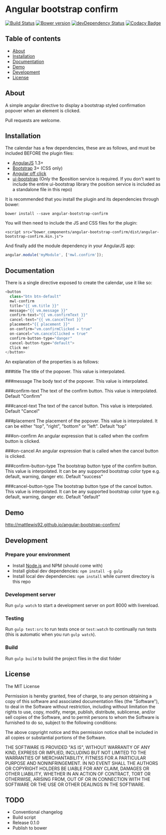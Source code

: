 # Angular bootstrap confirm
[![Build Status](https://travis-ci.org/mattlewis92/angular-bootstrap-confirm.svg?branch=master)](https://travis-ci.org/mattlewis92/angular-bootstrap-confirm)
[![Bower version](https://badge.fury.io/bo/angular-bootstrap-confirm.svg)](http://badge.fury.io/bo/angular-bootstrap-confirm)
[![devDependency Status](https://david-dm.org/mattlewis92/angular-bootstrap-confirm/dev-status.svg)](https://david-dm.org/mattlewis92/angular-bootstrap-confirm#info=devDependencies)
[![Codacy Badge](https://www.codacy.com/project/badge/f00fe7fdcfa04a38a31750bec12e142d)](https://www.codacy.com/app/matt-lewis-private/angular-bootstrap-confirm)

## Table of contents

- [About](#about)
- [Installation](#installation)
- [Documentation](#documentation)
- [Demo](#demo)
- [Development](#development)
- [License](#licence)

## About

A simple angular directive to display a bootstrap styled confirmation popover when an element is clicked.

Pull requests are welcome.

## Installation

The calendar has a few dependencies, these are as follows, and must be included BEFORE the plugin files:

* [AngularJS](https://angularjs.org/) 1.3+
* [Bootstrap](http://getbootstrap.com/) 3+ (CSS only)
* [Angular off click](https://github.com/TheSharpieOne/angular-off-click)
* [ui-bootstrap](http://angular-ui.github.io/bootstrap/) (Only the $position service is required. If you don't want to include the entire ui-bootstrap library the position service is included as a standalone file in this repo)

It is recommended that you install the plugin and its dependencies through bower:

```
bower install --save angular-bootstrap-confirm
```

You will then need to include the JS and CSS files for the plugin:

```
<script src="bower_components/angular-bootstrap-confirm/dist/angular-bootstrap-confirm.min.js">
```

And finally add the module dependency in your AngularJS app:

```javascript
angular.module('myModule', ['mwl.confirm']);
```

## Documentation

There is a single directive exposed to create the calendar, use it like so:
```javascript
<button
  class="btn btn-default"
  mwl-confirm
  title="{{ vm.title }}"
  message="{{ vm.message }}"
  confirm-text="{{ vm.confirmText }}"
  cancel-text="{{ vm.cancelText }}"
  placement="{{ placement }}"
  on-confirm="vm.confirmClicked = true"
  on-cancel="vm.cancelClicked = true"
  confirm-button-type="danger"
  cancel-button-type="default">
  Click me!
</button>
```

An explanation of the properties is as follows:

###title
The title of the popover. This value is interpolated.

###message
The body text of the popover. This value is interpolated.

###confirm-text
The text of the confirm button. This value is interpolated. Default "Confirm"

###cancel-text
The text of the cancel button. This value is interpolated. Default "Cancel"

###placement
The placement of the popover. This value is interpolated. It can be either "top", "right", "bottom" or "left". Default "top"

###on-confirm
An angular expression that is called when the confirm button is clicked.

###on-cancel
An angular expression that is called when the cancel button is clicked.

###confirm-button-type
The bootstrap button type of the confirm button. This value is interpolated. It can be any supported bootstrap color type e.g. default, warning, danger etc. Default "success"

###cancel-button-type
The bootstrap button type of the cancel button. This value is interpolated. It can be any supported bootstrap color type e.g. default, warning, danger etc. Default "default"

## Demo

http://mattlewis92.github.io/angular-bootstrap-confirm/

## Development

### Prepare your environment
* Install [Node.js](http://nodejs.org/) and NPM (should come with)
* Install global dev dependencies: `npm install -g gulp`
* Install local dev dependencies: `npm install` while current directory is this repo

### Development server
Run `gulp watch` to start a development server on port 8000 with livereload. 

### Testing
Run `gulp test:src` to run tests once or `test:watch` to continually run tests (this is automatic when you run `gulp watch`). 

### Build
Run `gulp build` to build the project files in the dist folder

## License

The MIT License

Permission is hereby granted, free of charge, to any person obtaining a copy
of this software and associated documentation files (the "Software"), to deal
in the Software without restriction, including without limitation the rights
to use, copy, modify, merge, publish, distribute, sublicense, and/or sell
copies of the Software, and to permit persons to whom the Software is
furnished to do so, subject to the following conditions:

The above copyright notice and this permission notice shall be included in
all copies or substantial portions of the Software.

THE SOFTWARE IS PROVIDED "AS IS", WITHOUT WARRANTY OF ANY KIND, EXPRESS OR
IMPLIED, INCLUDING BUT NOT LIMITED TO THE WARRANTIES OF MERCHANTABILITY,
FITNESS FOR A PARTICULAR PURPOSE AND NONINFRINGEMENT. IN NO EVENT SHALL THE
AUTHORS OR COPYRIGHT HOLDERS BE LIABLE FOR ANY CLAIM, DAMAGES OR OTHER
LIABILITY, WHETHER IN AN ACTION OF CONTRACT, TORT OR OTHERWISE, ARISING FROM,
OUT OF OR IN CONNECTION WITH THE SOFTWARE OR THE USE OR OTHER DEALINGS IN
THE SOFTWARE.

## TODO
* Conventional changelog
* Build script
* Release 0.1.0
* Publish to bower

